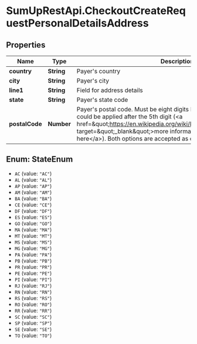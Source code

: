 # SumUpRestApi.CheckoutCreateRequestPersonalDetailsAddress

## Properties
Name | Type | Description | Notes
------------ | ------------- | ------------- | -------------
**country** | **String** | Payer&#x27;s country | [optional] 
**city** | **String** | Payer&#x27;s city | [optional] 
**line1** | **String** | Field for address details | [optional] 
**state** | **String** | Payer&#x27;s state code | [optional] 
**postalCode** | **Number** | Payer&#x27;s postal code. Must be eight digits long, however an optional dash could be applied after the 5th digit (&lt;a href&#x3D;\&quot;https://en.wikipedia.org/wiki/List_of_postal_codes_in_Brazil\&quot; target&#x3D;\&quot;_blank\&quot;&gt;more information about the format available here&lt;/a&gt;). Both options are accepted as correct. | [optional] 

<a name="StateEnum"></a>
## Enum: StateEnum

* `AC` (value: `"AC"`)
* `AL` (value: `"AL"`)
* `AP` (value: `"AP"`)
* `AM` (value: `"AM"`)
* `BA` (value: `"BA"`)
* `CE` (value: `"CE"`)
* `DF` (value: `"DF"`)
* `ES` (value: `"ES"`)
* `GO` (value: `"GO"`)
* `MA` (value: `"MA"`)
* `MT` (value: `"MT"`)
* `MS` (value: `"MS"`)
* `MG` (value: `"MG"`)
* `PA` (value: `"PA"`)
* `PB` (value: `"PB"`)
* `PR` (value: `"PR"`)
* `PE` (value: `"PE"`)
* `PI` (value: `"PI"`)
* `RJ` (value: `"RJ"`)
* `RN` (value: `"RN"`)
* `RS` (value: `"RS"`)
* `RO` (value: `"RO"`)
* `RR` (value: `"RR"`)
* `SC` (value: `"SC"`)
* `SP` (value: `"SP"`)
* `SE` (value: `"SE"`)
* `TO` (value: `"TO"`)

